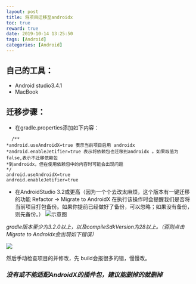 ```yaml
---
layout: post
title: 将项目迁移至androidx
toc: true
reward: true
date: 2019-10-14 13:25:50
tags: [Android]
categories: [Android]
---
```

## 自己的工具：
* Android studio3.4.1
* MacBook
  
## 迁移步骤：
* 在gradle.properties添加如下内容：
```
  /**
*android.useAndroidX=true 表示当前项目启用 androidx
*android.enableJetifier=true 表示将依赖包也迁移到androidx 。如果取值为false,表示不迁移依赖包
*到androidx，但在使用依赖包中的内容时可能会出现问题
*/
android.useAndroidX=true   
android.enableJetifier=true 
```
<!--more-->
* 在AndroidStudio 3.2或更高（因为一个个去改太麻烦，这个版本有一键迁移的功能 Refactor -> Migrate to AndroidX  在执行该操作时会提醒我们是否将当前项目打包备份。如果你提前已经做好了备份，可以忽略；如果没有备份，则先备份。）
![示意图](https://img-blog.csdnimg.cn/20190711092020175.png?x-oss-process=image/watermark,type_ZmFuZ3poZW5naGVpdGk,shadow_10,text_aHR0cHM6Ly9ibG9nLmNzZG4ubmV0L3FxXzQxNzcxMjU4,size_16,color_FFFFFF,t_70)

*gradle版本至少为3.2.0以上，以及compileSdkVersion为28以上。（否则点击Migrate to Androidx会出现如下错误）*

![](https://img-blog.csdnimg.cn/2019071109224159.png)


然后手动检查项目的并修改，先 build会报很多的错，慢慢改。
### *没有或不能适配AndroidX的插件包，建议能删掉的就删掉*